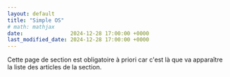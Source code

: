```yaml
---
layout: default
title: "Simple OS"
# math: mathjax
date:               2024-12-28 17:00:00 +0000
last_modified_date: 2024-12-28 17:00:00 +0000
---
```


Cette page de section est obligatoire à priori car c'est là que va apparaître la liste des articles de la section.